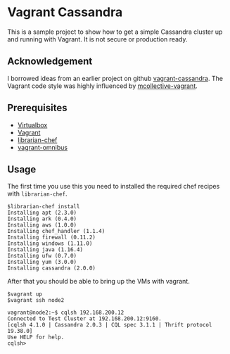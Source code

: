 # Vagrant Cassandra

This is a sample project to show how to get a simple Cassandra cluster up and running with Vagrant.  It is not secure or production ready.

## Acknowledgement

I borrowed ideas from an earlier project on github [vagrant-cassandra](https://github.com/calebgroom/vagrant-cassandra).  The Vagrant code style was highly influenced by [mcollective-vagrant](https://github.com/ripienaar/mcollective-vagrant).

## Prerequisites

* [Virtualbox](https://www.virtualbox.org/)
* [Vagrant](http://www.vagrantup.com/)
* [librarian-chef](https://github.com/applicationsonline/librarian-chef)
* [vagrant-omnibus](https://github.com/schisamo/vagrant-omnibus)

## Usage

The first time you use this you need to installed the required chef recipes with `librarian-chef`.

    $librarian-chef install
    Installing apt (2.3.0)
    Installing ark (0.4.0)
    Installing aws (1.0.0)
    Installing chef_handler (1.1.4)
    Installing firewall (0.11.2)
    Installing windows (1.11.0)
    Installing java (1.16.4)
    Installing ufw (0.7.0)
    Installing yum (3.0.0)
    Installing cassandra (2.0.0)
    
 After that you should be able to bring up the VMs with vagrant.
 
    $vagrant up
    $vagrant ssh node2
    
    vagrant@node2:~$ cqlsh 192.168.200.12
    Connected to Test Cluster at 192.168.200.12:9160.
    [cqlsh 4.1.0 | Cassandra 2.0.3 | CQL spec 3.1.1 | Thrift protocol 19.38.0]
    Use HELP for help.
    cqlsh>    
    